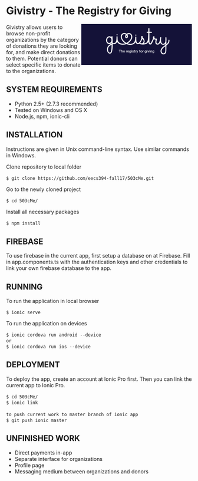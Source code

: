 # Givistry - The Registry for Giving

<img align="right" width="300" height="111"
     title="Givistry Logo" src="./src/assets/imgs/givistry_bannerLOGO_lg.png">

Givistry allows users to browse non-profit organizations by the category of donations they are looking for, and make direct donations to them. Potential donors can select specific items to donate to the organizations.

## SYSTEM REQUIREMENTS

- Python 2.5+ (2.7.3 recommended)
- Tested on Windows and OS X
- Node.js, npm, ionic-cli

## INSTALLATION

Instructions are given in Unix command-line syntax. Use similar commands in Windows.

Clone repository to local folder

```bash
$ git clone https://github.com/eecs394-fall17/503cMe.git
```

Go to the newly cloned project

```
$ cd 503cMe/
```

Install all necessary packages

```
$ npm install
```

## FIREBASE
 
To use firebase in the current app, first setup a database on at Firebase. Fill in app.components.ts with the authentication keys and other credentials to link your own firebase database to the app.

## RUNNING

To run the application in local browser

```
$ ionic serve
```

To run the application on devices

```
$ ionic cordova run android --device
or
$ ionic cordova run ios --device
```
 
## DEPLOYMENT
 
 To deploy the app, create an account at Ionic Pro first. Then you can link the current app to Ionic Pro.
 
 ```
 $ cd 503cMe/
 $ ionic link
 
 to push current work to master branch of ionic app
 $ git push ionic master
 ```
 
## UNFINISHED WORK
 
- Direct payments in-app
- Separate interface for organizations
- Profile page
- Messaging medium between organizations and donors
